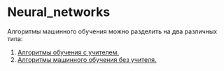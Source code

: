 # Neural_networks

Алгоритмы машинного обучения можно разделить на два различных типа: 

1. [Алгоритмы обучения с учителем.](/supervised_ML/README.md)
2. [Алгоритмы машинного обучения без учителя.](/unsupervised_ML/README.md)



